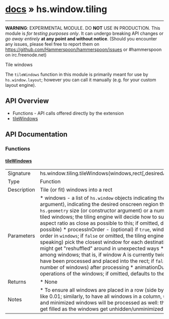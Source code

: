 # [docs](index.md) » hs.window.tiling
---

**WARNING**: EXPERIMENTAL MODULE. DO **NOT** USE IN PRODUCTION.
This module is *for testing purposes only*. It can undergo breaking API changes or *go away entirely* **at any point and without notice**.
(Should you encounter any issues, please feel free to report them on https://github.com/Hammerspoon/hammerspoon/issues
or #hammerspoon on irc.freenode.net)

Tile windows

The `tileWindows` function in this module is primarily meant for use by `hs.window.layout`; however you can call it manually
(e.g. for your custom layout engine).

## API Overview
* Functions - API calls offered directly by the extension
 * [tileWindows](#tileWindows)

## API Documentation
### Functions

#### [tileWindows](#tileWindows)
|             |                 |
| ------------|-----------------|
| Signature   | hs.window.tiling.tileWindows(windows,rect[,desiredAspect[,processInOrder[,preserveRelativeArea[,animationDuration]]]])  |
| Type        | Function |
| Description | Tile (or fit) windows into a rect |
| Parameters |   * windows - a list of `hs.window` objects indicating the windows to tile or fit  * rect - an `hs.geometry` rect (or constructor argument), indicating the desired onscreen region that the windows will be tiled within  * desiredAspect - (optional) an `hs.geometry` size (or constructor argument) or a number, indicating the desired optimal aspect ratio (width/height) of the tiled    windows; the tiling engine will decide how to subdivide the rect among windows by trying to maintain every window's aspect ratio    as close as possible to this; if omitted, defaults to 1 (i.e. try to keep the windows as close to square as possible)  * processInOrder - (optional) if `true`, windows will be placed left-to-right and top-to-bottom following the list order in `windows`;    if `false` or omitted, the tiling engine will try to maintain the spatial distribution of windows, i.e. (roughly speaking) pick    the closest window for each destination "tile"; note that in some cases this isn't possible and the windows might get "reshuffled" around in unexpected ways  * preserveRelativeArea - (optional) if `true`, preserve the relative area among windows; that is, if window A is currently twice as large    as window B, the same will be true after both windows have been processed and placed into the rect; if `false` or omitted, all windows    will have the same area (= area of the rect / number of windows) after processing  * animationDuration - (optional) the number of seconds to animate the move/resize operations of the windows; if omitted, defaults to    the value of `hs.window.animationDuration` |
| Returns |   * None |
| Notes |   * To ensure all windows are placed in a row (side by side), use a very small aspect ratio (for "tall and narrow" windows) like 0.01;    similarly, to have all windows in a column, use a very large aspect ratio (for "short and wide") like 100  * Hidden and minimized windows will be processed as well: the rect will have "gaps" where the invisible windows    would lie, that will get filled as the windows get unhidden/unminimized |
